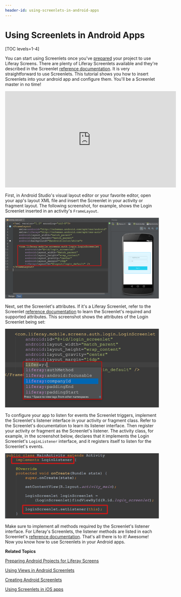```yaml
---
header-id: using-screenlets-in-android-apps
---
```


# Using Screenlets in Android Apps

[TOC levels=1-4]

You can start using Screenlets once you've
[prepared](/docs/7-0/tutorials/-/knowledge_base/t/preparing-android-projects-for-liferay-screens)
your project to use Liferay Screens. There are plenty of Liferay Screenlets
available and they're described in the Screenlet
[reference documentation](/docs/7-0/reference/-/knowledge_base/r/screenlets-in-liferay-screens-for-android).
It is very straightforward to use Screenlets. This tutorial shows you how to
insert Screenlets into your android app and configure them. You'll be a
Screenlet master in no time! 

<iframe width="560" height="315" src="https://www.youtube.com/embed/TZ09fbV9UuU" frameborder="0" allowfullscreen></iframe>

First, in Android Studio's visual layout editor or your favorite editor, open
your app's layout XML file and insert the Screenlet in your activity or fragment
layout. The following screenshot, for example, shows the Login Screenlet
inserted in an activity's `FrameLayout`. 

![Figure 1: Here's the Login Screenlet in an activity's layout in Android Studio.](../../../images/screens-android-insert-screenlet.png)

Next, set the Screenlet's attributes. If it's a Liferay Screenlet, refer to the
Screenlet
[reference documentation](/docs/7-0/reference/-/knowledge_base/r/screenlets-in-liferay-screens-for-android) 
to learn the Screenlet's required and supported attributes. This screenshot
shows the attributes of the Login Screenlet being set:

![Figure 2: You can set a Screenlet's attributes via the app's layout XML file.](../../../images/screens-android-screenlet-attributes.png)

To configure your app to listen for events the Screenlet triggers, implement the
Screenlet's listener interface in your activity or fragment class. Refer to the
Screenlet's documentation to learn its listener interface. Then register your
activity or fragment as the Screenlet's listener. The activity class, for
example, in the screenshot below, declares that it implements the
Login Screenlet's `LoginListener` interface, and it registers itself to listen
for the Screenlet's events.

![Figure 3: Implement the Screenlet's listener in your activity or fragment class.](../../../images/screens-android-screenlet-listener.png)

Make sure to implement all methods required by the Screenlet's listener
interface. For Liferay's Screenlets, the listener methods are listed in each
Screenlet's
[reference documentation](/docs/7-0/reference/-/knowledge_base/r/screenlets-in-liferay-screens-for-android).
That's all there is to it! Awesome! Now you know how to use Screenlets in your 
Android apps. 

**Related Topics**

[Preparing Android Projects for Liferay Screens](/docs/7-0/tutorials/-/knowledge_base/t/preparing-android-projects-for-liferay-screens)

[Using Views in Android Screenlets](/docs/7-0/tutorials/-/knowledge_base/t/using-views-in-android-screenlets)

[Creating Android Screenlets](/docs/7-0/tutorials/-/knowledge_base/t/creating-android-screenlets)

[Using Screenlets in iOS apps](/docs/7-0/tutorials/-/knowledge_base/t/using-screenlets-in-ios-apps)
